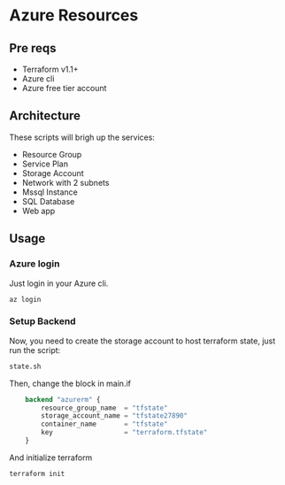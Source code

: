 # Azure Resources

## Pre reqs

* Terraform v1.1+
* Azure cli
* Azure free tier account

## Architecture

These scripts will brigh up the services:

* Resource Group
* Service Plan
* Storage Account
* Network with 2 subnets
* Mssql Instance
* SQL Database
* Web app

## Usage

### Azure login

Just login in your Azure cli.

```
az login
```

### Setup Backend

Now, you need to create the storage account to host terraform state, just run the script:

```bash
state.sh
```

Then, change the block in main.if

```terraform
    backend "azurerm" {
        resource_group_name  = "tfstate"
        storage_account_name = "tfstate27890"
        container_name       = "tfstate"
        key                  = "terraform.tfstate"
    }
```
And initialize terraform

```bash
terraform init
```